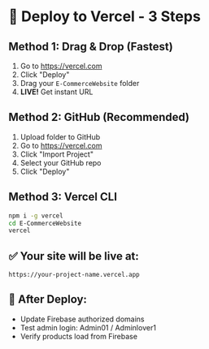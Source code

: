 # 🚀 Deploy to Vercel - 3 Steps

## Method 1: Drag & Drop (Fastest)
1. Go to https://vercel.com
2. Click "Deploy" 
3. Drag your `E-CommerceWebsite` folder
4. **LIVE!** Get instant URL

## Method 2: GitHub (Recommended)
1. Upload folder to GitHub
2. Go to https://vercel.com
3. Click "Import Project"
4. Select your GitHub repo
5. Click "Deploy"

## Method 3: Vercel CLI
```bash
npm i -g vercel
cd E-CommerceWebsite
vercel
```

## ✅ Your site will be live at:
`https://your-project-name.vercel.app`

## 🔧 After Deploy:
- Update Firebase authorized domains
- Test admin login: Admin01 / Adminlover1
- Verify products load from Firebase